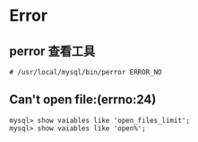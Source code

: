 # Error

## perror 查看工具
```
# /usr/local/mysql/bin/perror ERROR_NO
```

## Can't open file:(errno:24)

```
mysql> show vaiables like 'open_files_limit';
mysql> show vaiables like 'open%';
```
